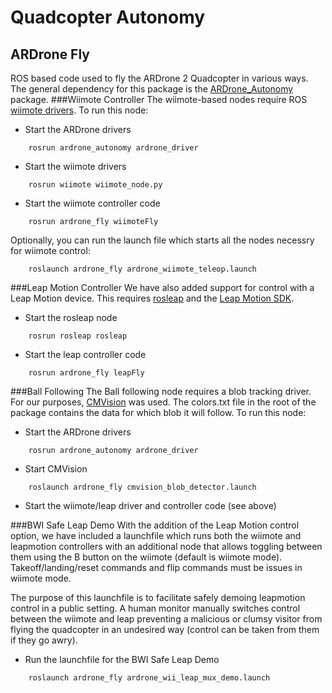 Quadcopter Autonomy
===================

ARDrone Fly
-----------

ROS based code used to fly the ARDrone 2 Quadcopter in various ways. The general dependency for this package is the [ARDrone_Autonomy](https://github.com/AutonomyLab/ardrone_autonomy) package.
###Wiimote Controller
The wiimote-based nodes require ROS [wiimote drivers](https://github.com/ros-drivers/joystick_drivers).
To run this node:
* Start the ARDrone drivers  
```
    rosrun ardrone_autonomy ardrone_driver
``` 
* Start the wiimote drivers  
```
    rosrun wiimote wiimote_node.py
```  

* Start the wiimote controller code 
```
	rosrun ardrone_fly wiimoteFly
```

Optionally, you can run the launch file which starts all the nodes necessry for wiimote control:  
```
    roslaunch ardrone_fly ardrone_wiimote_teleop.launch
```  

###Leap Motion Controller
We have also added support for control with a Leap Motion device. This requires [rosleap](https://github.com/mattbroussard/rosleap) and the [Leap Motion SDK](https://www.leapmotion.com/developers).
* Start the rosleap node 

```
	rosrun rosleap rosleap
``` 
* Start the leap controller code 

```
	rosrun ardrone_fly leapFly
``` 

###Ball Following
The Ball following node requires a blob tracking driver. For our purposes, [CMVision](https://github.com/dutchcheesehead/ROSMAV/tree/master/cmvision) was used. The colors.txt file in the root of the package contains the data for which blob it will follow.
To run this node:
* Start the ARDrone drivers  
```
    rosrun ardrone_autonomy ardrone_driver
```
* Start CMVision  
```
    roslaunch ardrone_fly cmvision_blob_detector.launch
```
* Start the wiimote/leap driver and controller code (see above)

###BWI Safe Leap Demo
With the addition of the Leap Motion control option, we have included a launchfile which runs both the wiimote and leapmotion controllers with an additional node that allows toggling between them using the B button on the wiimote (default is wiimote mode). Takeoff/landing/reset commands and flip commands must be issues in wiimote mode.


The purpose of this launchfile is to facilitate safely demoing leapmotion control in a public setting. A human monitor manually switches control between the wiimote and leap preventing a malicious or clumsy visitor from flying the quadcopter in an undesired way (control can be taken from them if they go awry).
* Run the launchfile for the BWI Safe Leap Demo 
```
	roslaunch ardrone_fly ardrone_wii_leap_mux_demo.launch
```
